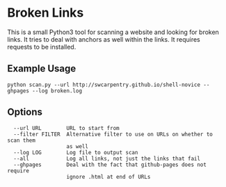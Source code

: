 # Broken Links

This is a small Python3 tool for scanning a website and looking for broken links. It tries to deal with anchors as well within the links. It requires requests to be installed.

## Example Usage

```
python scan.py --url http://swcarpentry.github.io/shell-novice --ghpages --log broken.log
```

## Options

```
  --url URL        URL to start from
  --filter FILTER  Alternative filter to use on URLs on whether to scan them
                   as well
  --log LOG        Log file to output scan
  --all            Log all links, not just the links that fail
  --ghpages        Deal with the fact that github-pages does not require
                   ignore .html at end of URLs
```
